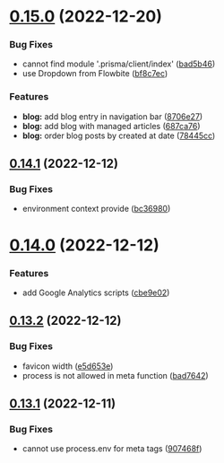 # [0.15.0](https://github.com/XavierChevalier/labeilleviennoise/compare/v0.14.1...v0.15.0) (2022-12-20)

### Bug Fixes

- cannot find module '.prisma/client/index' ([bad5b46](https://github.com/XavierChevalier/labeilleviennoise/commit/bad5b46fdf17b2211fd2dfa0928899522d2fe7cc))
- use Dropdown from Flowbite ([bf8c7ec](https://github.com/XavierChevalier/labeilleviennoise/commit/bf8c7ecb585a6857a4b1cff6ecf8e6fda36f1164))

### Features

- **blog:** add blog entry in navigation bar ([8706e27](https://github.com/XavierChevalier/labeilleviennoise/commit/8706e27be39b217e8b5f9d70a07716a3c01284ac))
- **blog:** add blog with managed articles ([687ca76](https://github.com/XavierChevalier/labeilleviennoise/commit/687ca76fbb8abeb8e60dea61cde57f9a944e349e))
- **blog:** order blog posts by created at date ([78445cc](https://github.com/XavierChevalier/labeilleviennoise/commit/78445cc26e6931727be51fd9c85aabfcbb74bcbb))

## [0.14.1](https://github.com/XavierChevalier/labeilleviennoise/compare/v0.14.0...v0.14.1) (2022-12-12)

### Bug Fixes

- environment context provide ([bc36980](https://github.com/XavierChevalier/labeilleviennoise/commit/bc36980cedf8347b6848373d57a89d01ef8cb91c))

# [0.14.0](https://github.com/XavierChevalier/labeilleviennoise/compare/v0.13.2...v0.14.0) (2022-12-12)

### Features

- add Google Analytics scripts ([cbe9e02](https://github.com/XavierChevalier/labeilleviennoise/commit/cbe9e02fa5955146c354643bbbf5c48219092d01))

## [0.13.2](https://github.com/XavierChevalier/labeilleviennoise/compare/v0.13.1...v0.13.2) (2022-12-12)

### Bug Fixes

- favicon width ([e5d653e](https://github.com/XavierChevalier/labeilleviennoise/commit/e5d653e8a682f5412432a38fd839a45d28538edf))
- process is not allowed in meta function ([bad7642](https://github.com/XavierChevalier/labeilleviennoise/commit/bad76429ddc9ae124d969c71bcc822c9788bde2a))

## [0.13.1](https://github.com/XavierChevalier/labeilleviennoise/compare/v0.13.0...v0.13.1) (2022-12-11)

### Bug Fixes

- cannot use process.env for meta tags ([907468f](https://github.com/XavierChevalier/labeilleviennoise/commit/907468f5f3c585b33e5f25e9df2f375dfdeeee44))
